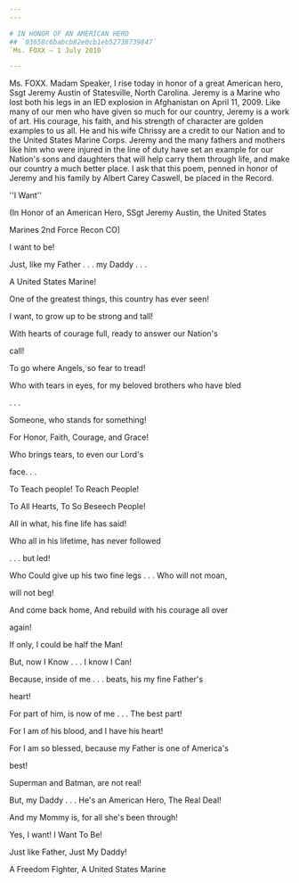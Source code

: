 ```yaml
---
---

# IN HONOR OF AN AMERICAN HERO
## `03658c6babcb82e0cb1eb52738739847`
`Ms. FOXX — 1 July 2010`

---
```



Ms. FOXX. Madam Speaker, I rise today in honor of a great American 
hero, Ssgt Jeremy Austin of Statesville, North Carolina. Jeremy is a 
Marine who lost both his legs in an IED explosion in Afghanistan on 
April 11, 2009. Like many of our men who have given so much for our 
country, Jeremy is a work of art. His courage, his faith, and his 
strength of character are golden examples to us all. He and his wife 
Chrissy are a credit to our Nation and to the United States Marine 
Corps. Jeremy and the many fathers and mothers like him who were 
injured in the line of duty have set an example for our Nation's sons 
and daughters that will help carry them through life, and make our 
country a much better place. I ask that this poem, penned in honor of 
Jeremy and his family by Albert Carey Caswell, be placed in the Record.
















 ''I Want''

 (In Honor of an American Hero, SSgt Jeremy Austin, the United States 











Marines 2nd Force Recon CO)



 I want to be!


 Just, like my Father . . . my Daddy . . .


 A United States Marine!


 One of the greatest things, this country has ever seen!


 I want, to grow up to be strong and tall!


 With hearts of courage full, ready to answer our Nation's 





 call!


 To go where Angels, so fear to tread!


 Who with tears in eyes, for my beloved brothers who have bled 





 . . .


 Someone, who stands for something!


 For Honor, Faith, Courage, and Grace!


 Who brings tears, to even our Lord's 





 face. . .


 To Teach people! To Reach People!


 To All Hearts, To So Beseech People!


 All in what, his fine life has said!


 Who all in his lifetime, has never followed





 . . . but led!


 Who Could give up his two fine legs . . . Who will not moan, 





 will not beg!


 And come back home, And rebuild with his courage all over 





 again!


 If only, I could be half the Man!


 But, now I Know . . . I know I Can!


 Because, inside of me . . . beats, his my fine Father's 





 heart!


 For part of him, is now of me . . . The best part!


 For I am of his blood, and I have his heart!


 For I am so blessed, because my Father is one of America's 





 best!


 Superman and Batman, are not real!


 But, my Daddy . . . He's an American Hero, The Real Deal!


 And my Mommy is, for all she's been through!


 Yes, I want! I Want To Be!


 Just like Father, Just My Daddy!


 A Freedom Fighter, A United States Marine
